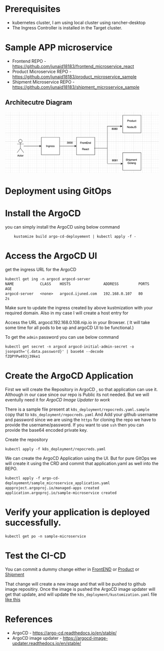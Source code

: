 # Prerequisites
- kubernetes cluster, I am using local cluster using rancher-desktop
- The Ingress Controller is installed in the Target cluster.


# Sample APP microservice
- Frontend REPO - https://github.com/junaid18183/frontend_microservice_react 
- Product Microservice REPO - https://github.com/junaid18183/product_microservice_sample 
- Shipment Microservice REPO - https://github.com/junaid18183/shipment_microservice_sample 

## Architecutre Diagram 

![architecure](./architecure.png "architecure")

# Deployment using GitOps

# Install the ArgoCD

you can simply install the ArgoCD using below command
```
    kustomize build argo-cd-deployement | kubectl apply -f -
```




# Access the ArgoCD UI

get the ingress URL for the ArgoCD
```
kubectl get ing -n argocd argocd-server
NAME            CLASS    HOSTS               ADDRESS         PORTS   AGE
argocd-server   <none>   argocd.ijuned.com   192.168.0.107   80      2s
```

Make sure to update the ingress created by above kustmization with your required domain. Also in my case I will create a host entry for 

Access the URL argocd.192.168.0.108.nip.io in your Browser. ( It  will take some time for all pods to be up and argoCD UI to be functional.)

To get the `admin` password you can use below command

```
kubectl get secret -n argocd argocd-initial-admin-secret -o jsonpath='{.data.password}' | base64 --decode
fZQPYPw493j39ke1
```

# Create the ArgoCD Application

First we will create the Repository in ArgoCD , so that application can use it. Although in our case since our repo is Public its not needed.
But we will eventully need it for *ArgoCD Image Updater to work*

There is a sample file present at `k8s_deployment/repocreds.yaml.sample` copy that to `k8s_deployment/repocreds.yaml` 
And Add your github username and password since we are using the `https` for cloning the repo we have to provide the username/password. If you want to use `ssh` then you can provide the base64 encoded private key.

Create the repository

```
kubectl apply -f k8s_deployment/repocreds.yaml
```

We can create the ArgoCD Application using the UI. But for pure GitOps we will create it using the CRD and commit that application.yaml as well into the REPO.

```
kubectl apply -f argo-cd-deployement/sample_microservice_application.yaml
appproject.argoproj.io/managed-apps created
application.argoproj.io/sample-microservice created
```

# Verify your application is deployed successfully.

```
kubectl get po -n sample-microservice

```

# Test the CI-CD
You can commit a dummy change either in [FrontEND](https://github.com/junaid18183/frontend_microservice_react)
or [Product](https://github.com/junaid18183/product_microservice_sample)
or [Shipment](https://github.com/junaid18183/shipment_microservice_sample )

That change will create a new image and that will be pushed to github image repositiry.
Once the image is pushed the ArgoCD image updater will get that update, and will update the `k8s_deployment/kustomization.yaml` file [like this](https://github.com/junaid18183/microservice-ci-cd-demo-using-gitops/commit/1930757577540b52cd09bbc7fd69fd68fbd345ad)


# References 
- ArgoCD - https://argo-cd.readthedocs.io/en/stable/
- ArgoCD image updater - https://argocd-image-updater.readthedocs.io/en/stable/